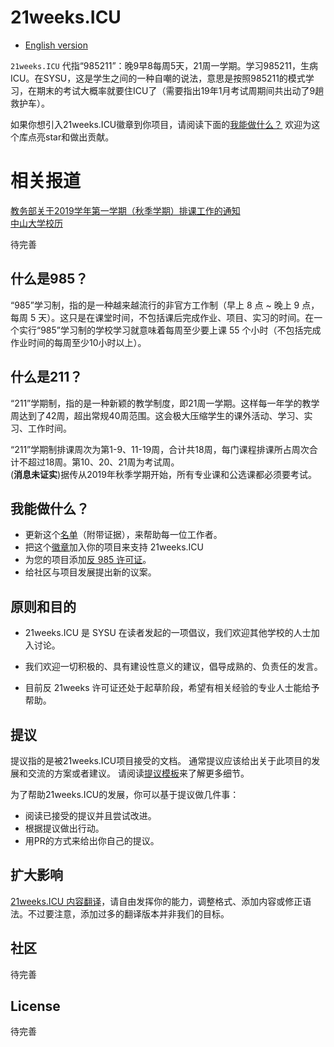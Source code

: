 21weeks.ICU
=======
* [English version](./README_EN.md)

`21weeks.ICU` 代指“985211”：晚9早8每周5天，21周一学期。学习985211，生病ICU。在SYSU，这是学生之间的一种自嘲的说法，意思是按照985211的模式学习，在期末的考试大概率就要住ICU了（需要指出19年1月考试周期间共出动了9趟救护车）。


如果你想引入21weeks.ICU徽章到你项目，请阅读下面的[我能做什么？](#what-can-i-do)
欢迎为这个库点亮star和做出贡献。

相关报道
======= 
[教务部关于2019学年第一学期（秋季学期）排课工作的通知](http://jwb.sysu.edu.cn/content/47019?from=timeline&isappinstalled=0)  
[中山大学校历](http://jwb.sysu.edu.cn/calendar)  

待完善

什么是985？
---

“985”学习制，指的是一种越来越流行的非官方工作制（早上 8 点 ~ 晚上 9 点，每周 5 天）。这只是在课堂时间，不包括课后完成作业、项目、实习的时间。在一个实行“985”学习制的学校学习就意味着每周至少要上课 55 个小时（不包括完成作业时间的每周至少10小时以上）。

什么是211？
---

“211”学期制，指的是一种新颖的教学制度，即21周一学期。这样每一年学的教学周达到了42周，超出常规40周范围。这会极大压缩学生的课外活动、学习、实习、工作时间。  

“211”学期制排课周次为第1-9、11-19周，合计共18周，每门课程排课所占周次合计不超过18周。第10、20、21周为考试周。  
(**消息未证实**)据传从2019年秋季学期开始，所有专业课和公选课都必须要考试。  

我能做什么？
---
- 更新这个[名单](blacklist/blacklist.md)（附带证据），来帮助每一位工作者。
- 把这个[徽章](externals/instruction.md)加入你的项目来支持 21weeks.ICU
- 为您的项目添加[反 985 许可证](LICENSE_CN)。
- 给社区与项目发展提出新的议案。

原则和目的
---

* 21weeks.ICU 是 SYSU 在读者发起的一项倡议，我们欢迎其他学校的人士加入讨论。

* 我们欢迎一切积极的、具有建设性意义的建议，倡导成熟的、负责任的发言。

* 目前反 21weeks 许可证还处于起草阶段，希望有相关经验的专业人士能给予帮助。
  

提议
---
提议指的是被21weeks.ICU项目接受的文档。
通常提议应该给出关于此项目的发展和交流的方案或者建议。
请阅读[提议模板](proposal/proposal_template.md)来了解更多细节。

为了帮助21weeks.ICU的发展，你可以基于提议做几件事：
- 阅读已接受的提议并且尝试改进。
- 根据提议做出行动。
- 用PR的方式来给出你自己的提议。
  

扩大影响
---

[21weeks.ICU 内容翻译](i18n/i18n.md)，请自由发挥你的能力，调整格式、添加内容或修正语法。不过要注意，添加过多的翻译版本并非我们的目标。


社区
---
待完善


License
---  
待完善